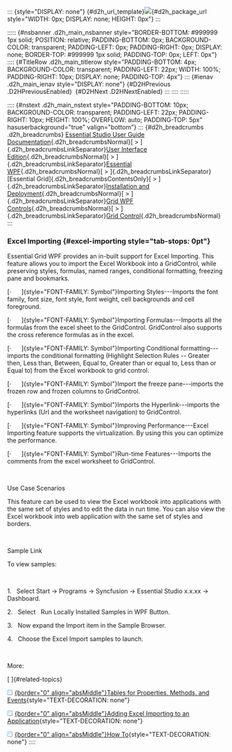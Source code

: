 ::: {style="DISPLAY: none"}
[](ms-xhelp:///?Id=d2h_url_template){#d2h_url_template}![](!package_url!){#d2h_package_url style="WIDTH: 0px; DISPLAY: none; HEIGHT: 0px"}
:::

::::: {#nsbanner .d2h_main_nsbanner style="BORDER-BOTTOM: #999999 1px solid; POSITION: relative; PADDING-BOTTOM: 0px; BACKGROUND-COLOR: transparent; PADDING-LEFT: 0px; PADDING-RIGHT: 0px; DISPLAY: none; BORDER-TOP: #999999 1px solid; PADDING-TOP: 0px; LEFT: 0px"}
:::: {#TitleRow .d2h_main_titlerow style="PADDING-BOTTOM: 4px; BACKGROUND-COLOR: transparent; PADDING-LEFT: 22px; WIDTH: 100%; PADDING-RIGHT: 10px; DISPLAY: none; PADDING-TOP: 4px"}
::: {#ienav .d2h_main_ienav style="DISPLAY: none"}
[](ms-xhelp:///?Id=83e3c3bc-5f8e-4206-b482-08bd45bec1b6){#D2HPrevious .D2HPreviousEnabled}  [](ms-xhelp:///?Id=a097ba0e-ef19-4ec7-9d37-734151b4ae8b){#D2HNext .D2HNextEnabled}
:::
::::
:::::

:::: {#nstext .d2h_main_nstext style="PADDING-BOTTOM: 10px; BACKGROUND-COLOR: transparent; PADDING-LEFT: 22px; PADDING-RIGHT: 10px; HEIGHT: 100%; OVERFLOW: auto; PADDING-TOP: 5px" hasuserbackground="true" valign="bottom"}
::: {#d2h_breadcrumbs .d2h_breadcrumbs}
[Essential Studio User Guide Documentation](ms-xhelp:///?Id=12457748-09e3-4d74-a240-8e049cedf030){.d2h_breadcrumbsNormal}[ \> ]{.d2h_breadcrumbsLinkSeparator}[User Interface Edition](ms-xhelp:///?Id=c29296b7-531c-413b-a0ec-488ca1f7f669){.d2h_breadcrumbsNormal}[ \> ]{.d2h_breadcrumbsLinkSeparator}[Essential WPF](ms-xhelp:///?Id=7f4f82c5-151c-4262-94d0-75c4626c77bc){.d2h_breadcrumbsNormal}[ \> ]{.d2h_breadcrumbsLinkSeparator}[Essential Grid]{.d2h_breadcrumbsContentsOnly}[ \> ]{.d2h_breadcrumbsLinkSeparator}[Installation and Deployment](ms-xhelp:///?Id=094c35c7-db8e-4341-9619-16644b2a4e34){.d2h_breadcrumbsNormal}[ \> ]{.d2h_breadcrumbsLinkSeparator}[Grid WPF Controls](ms-xhelp:///?Id=1249c159-5431-465a-b1af-1cf1e5e90ac8){.d2h_breadcrumbsNormal}[ \> ]{.d2h_breadcrumbsLinkSeparator}[Grid Control](ms-xhelp:///?Id=7b54a403-0e9e-4539-948b-dbe0726ed273){.d2h_breadcrumbsNormal}
:::

### Excel Importing {#excel-importing style="tab-stops: 0pt"}

Essential Grid WPF provides an in-built support for Excel Importing. This feature allows you to import the Excel Workbook into a GridControl, while preserving styles, formulas, named ranges, conditional formatting, freezing pane and bookmarks.

[·      ]{style="FONT-FAMILY: Symbol"}Importing Styles---Imports the font family, font size, font style, font weight, cell backgrounds and cell foreground.

[·      ]{style="FONT-FAMILY: Symbol"}Importing Formulas---Imports all the formulas from the excel sheet to the GridControl. GridControl also supports the cross reference formulas as in the excel.

[·      ]{style="FONT-FAMILY: Symbol"}Importing Conditional formatting---imports the conditional formatting (Highlight Selection Rules -- Greater then, Less than, Between, Equal to, Greater than or equal to, Less than or Equal to) from the Excel workbook to grid control.

[·      ]{style="FONT-FAMILY: Symbol"}Import the freeze pane---imports the frozen row and frozen columns to GridControl.

[·      ]{style="FONT-FAMILY: Symbol"}Imports the Hyperlink---imports the hyperlinks (Url and the worksheet navigation) to GridControl.

[·      ]{style="FONT-FAMILY: Symbol"}Improving Performance---Excel Importing feature supports the virtualization. By using this you can optimize the performance.

[·      ]{style="FONT-FAMILY: Symbol"}Run-time Features---Imports the comments from the excel worksheet to GridControl.

 

Use Case Scenarios

This feature can be used to view the Excel workbook into applications with the same set of styles and to edit the data in run time. You can also view the Excel workbook into web application with the same set of styles and borders.

 

Sample Link

To view samples:

 

1.   Select Start -\> Programs -\> Syncfusion -\> Essential Studio x.x.xx -\> Dashboard.

2.   Select   Run Locally Installed Samples in WPF Button.

3.   Now expand the Import item in the Sample Browser.

4.   Choose the Excel Import samples to launch.

 

More:

[ ]{#related-topics}

[![](button.gif){border="0" align="absMiddle"}Tables for Properties, Methods, and Events](ms-xhelp:///?Id=b870a287-91bf-4a93-b0e6-64f3a29d89bb){style="TEXT-DECORATION: none"}

[![](button.gif){border="0" align="absMiddle"}Adding Excel Importing to an Application](ms-xhelp:///?Id=eb17d64a-7a15-4b88-8ff2-13046790caf7){style="TEXT-DECORATION: none"}

[![](button.gif){border="0" align="absMiddle"}How To](ms-xhelp:///?Id=427e69e0-9e03-4626-972b-02013a59f183){style="TEXT-DECORATION: none"}
::::
